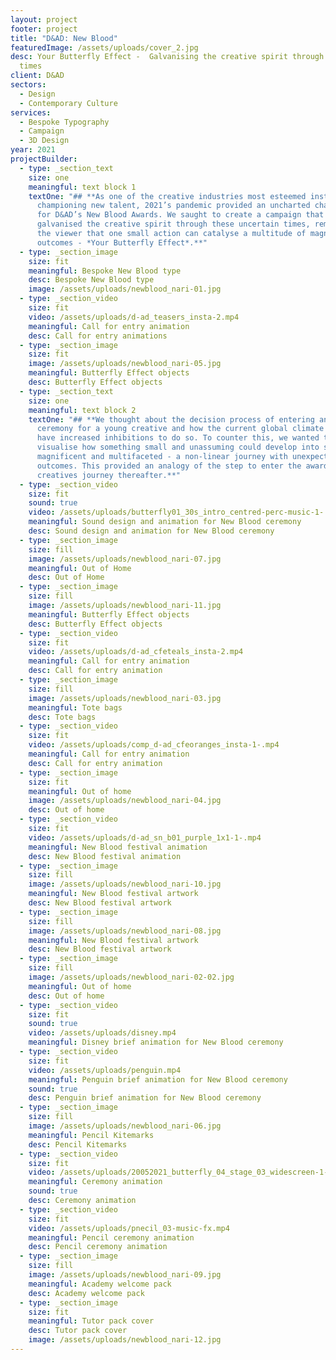 ```yaml
---
layout: project
footer: project
title: "D&AD: New Blood"
featuredImage: /assets/uploads/cover_2.jpg
desc: Your Butterfly Effect -  Galvanising the creative spirit through uncertain
  times
client: D&AD
sectors:
  - Design
  - Contemporary Culture
services:
  - Bespoke Typography
  - Campaign
  - 3D Design
year: 2021
projectBuilder:
  - type: _section_text
    size: one
    meaningful: text block 1
    textOne: "## **As one of the creative industries most esteemed institutions for
      championing new talent, 2021’s pandemic provided an uncharted challenge
      for D&AD’s New Blood Awards. We saught to create a campaign that
      galvanised the creative spirit through these uncertain times, reminding
      the viewer that one small action can catalyse a multitude of magnificent
      outcomes - *Your Butterfly Effect*.**"
  - type: _section_image
    size: fit
    meaningful: Bespoke New Blood type
    desc: Bespoke New Blood type
    image: /assets/uploads/newblood_nari-01.jpg
  - type: _section_video
    size: fit
    video: /assets/uploads/d-ad_teasers_insta-2.mp4
    meaningful: Call for entry animation
    desc: Call for entry animations
  - type: _section_image
    size: fit
    image: /assets/uploads/newblood_nari-05.jpg
    meaningful: Butterfly Effect objects
    desc: Butterfly Effect objects
  - type: _section_text
    size: one
    meaningful: text block 2
    textOne: "## **We thought about the decision process of entering an awards
      ceremony for a young creative and how the current global climate might
      have increased inhibitions to do so. To counter this, we wanted to
      visualise how something small and unassuming could develop into something
      magnificent and multifaceted - a non-linear journey with unexpected
      outcomes. This provided an analogy of the step to enter the awards and the
      creatives journey thereafter.**"
  - type: _section_video
    size: fit
    sound: true
    video: /assets/uploads/butterfly01_30s_intro_centred-perc-music-1-.mp4
    meaningful: Sound design and animation for New Blood ceremony
    desc: Sound design and animation for New Blood ceremony
  - type: _section_image
    size: fill
    image: /assets/uploads/newblood_nari-07.jpg
    meaningful: Out of Home
    desc: Out of Home
  - type: _section_image
    size: fill
    image: /assets/uploads/newblood_nari-11.jpg
    meaningful: Butterfly Effect objects
    desc: Butterfly Effect objects
  - type: _section_video
    size: fit
    video: /assets/uploads/d-ad_cfeteals_insta-2.mp4
    meaningful: Call for entry animation
    desc: Call for entry animation
  - type: _section_image
    size: fill
    image: /assets/uploads/newblood_nari-03.jpg
    meaningful: Tote bags
    desc: Tote bags
  - type: _section_video
    size: fit
    video: /assets/uploads/comp_d-ad_cfeoranges_insta-1-.mp4
    meaningful: Call for entry animation
    desc: Call for entry animation
  - type: _section_image
    size: fit
    meaningful: Out of home
    image: /assets/uploads/newblood_nari-04.jpg
    desc: Out of home
  - type: _section_video
    size: fit
    video: /assets/uploads/d-ad_sn_b01_purple_1x1-1-.mp4
    meaningful: New Blood festival animation
    desc: New Blood festival animation
  - type: _section_image
    size: fill
    image: /assets/uploads/newblood_nari-10.jpg
    meaningful: New Blood festival artwork
    desc: New Blood festival artwork
  - type: _section_image
    size: fill
    image: /assets/uploads/newblood_nari-08.jpg
    meaningful: New Blood festival artwork
    desc: New Blood festival artwork
  - type: _section_image
    size: fill
    image: /assets/uploads/newblood_nari-02-02.jpg
    meaningful: Out of home
    desc: Out of home
  - type: _section_video
    size: fit
    sound: true
    video: /assets/uploads/disney.mp4
    meaningful: Disney brief animation for New Blood ceremony
  - type: _section_video
    size: fit
    video: /assets/uploads/penguin.mp4
    meaningful: Penguin brief animation for New Blood ceremony
    sound: true
    desc: Penguin brief animation for New Blood ceremony
  - type: _section_image
    size: fill
    image: /assets/uploads/newblood_nari-06.jpg
    meaningful: Pencil Kitemarks
    desc: Pencil Kitemarks
  - type: _section_video
    size: fit
    video: /assets/uploads/20052021_butterfly_04_stage_03_widescreen-1-.mp4
    meaningful: Ceremony animation
    sound: true
    desc: Ceremony animation
  - type: _section_video
    size: fit
    video: /assets/uploads/pnecil_03-music-fx.mp4
    meaningful: Pencil ceremony animation
    desc: Pencil ceremony animation
  - type: _section_image
    size: fill
    image: /assets/uploads/newblood_nari-09.jpg
    meaningful: Academy welcome pack
    desc: Academy welcome pack
  - type: _section_image
    size: fit
    meaningful: Tutor pack cover
    desc: Tutor pack cover
    image: /assets/uploads/newblood_nari-12.jpg
---
```

